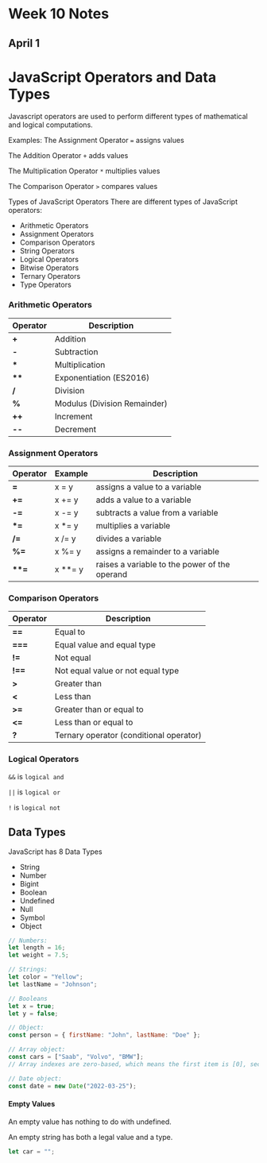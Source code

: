 # Week 10 Notes

## April 1

# JavaScript Operators and Data Types

Javascript operators are used to perform different types of mathematical and logical computations.

Examples:
The Assignment Operator `=` assigns values

The Addition Operator `+` adds values

The Multiplication Operator `*` multiplies values

The Comparison Operator `>` compares values

Types of JavaScript Operators
There are different types of JavaScript operators:

- Arithmetic Operators
- Assignment Operators
- Comparison Operators
- String Operators
- Logical Operators
- Bitwise Operators
- Ternary Operators
- Type Operators

### Arithmetic Operators

| **Operator** | **Description**              |
| ------------ | ---------------------------- |
| **+**        | Addition                     |
| **-**        | Subtraction                  |
| **\***       | Multiplication               |
| **\*\***     | Exponentiation (ES2016)      |
| **/**        | Division                     |
| **%**        | Modulus (Division Remainder) |
| **++**       | Increment                    |
| **--**       | Decrement                    |

### Assignment Operators

| **Operator** | **Example** | **Description**                               |
| ------------ | ----------- | --------------------------------------------- |
| **=**        | x = y       | assigns a value to a variable                 |
| **+=**       | x += y      | adds a value to a variable                    |
| **-=**       | x -= y      | subtracts a value from a variable             |
| **\*=**      | x \*= y     | multiplies a variable                         |
| **/=**       | x /= y      | divides a variable                            |
| **%=**       | x %= y      | assigns a remainder to a variable             |
| **\*\*=**    | x \*\*= y   | raises a variable to the power of the operand |

### Comparison Operators

| **Operator** | **Description**                         |
| ------------ | --------------------------------------- |
| **==**       | Equal to                                |
| **===**      | Equal value and equal type              |
| **!=**       | Not equal                               |
| **!==**      | Not equal value or not equal type       |
| **>**        | Greater than                            |
| **<**        | Less than                               |
| **>=**       | Greater than or equal to                |
| **<=**       | Less than or equal to                   |
| **?**        | Ternary operator (conditional operator) |

### Logical Operators

`&&` is `logical and`

`||` is `logical or`

`!` is `logical not`

## Data Types

JavaScript has 8 Data Types

- String
- Number
- Bigint
- Boolean
- Undefined
- Null
- Symbol
- Object

```js
// Numbers:
let length = 16;
let weight = 7.5;

// Strings:
let color = "Yellow";
let lastName = "Johnson";

// Booleans
let x = true;
let y = false;

// Object:
const person = { firstName: "John", lastName: "Doe" };

// Array object:
const cars = ["Saab", "Volvo", "BMW"];
// Array indexes are zero-based, which means the first item is [0], second is [1], and so on.

// Date object:
const date = new Date("2022-03-25");
```

#### Empty Values

An empty value has nothing to do with undefined.

An empty string has both a legal value and a type.

```js
let car = "";
```